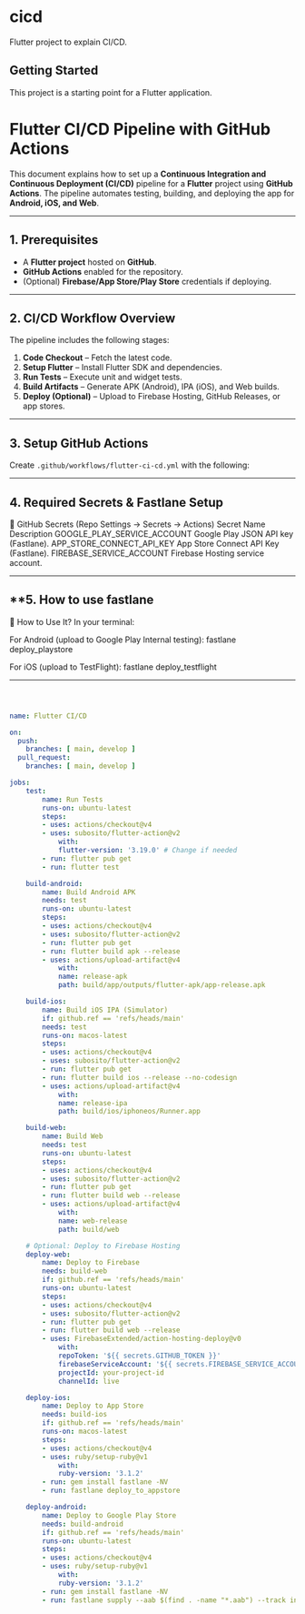 # cicd

Flutter project to explain CI/CD.

## Getting Started

This project is a starting point for a Flutter application.

# Flutter CI/CD Pipeline with GitHub Actions

This document explains how to set up a **Continuous Integration and Continuous Deployment (CI/CD)** pipeline for a **Flutter** project using **GitHub Actions**. 
The pipeline automates testing, building, and deploying the app for **Android, iOS, and Web**.

---

## **1. Prerequisites**
- A **Flutter project** hosted on **GitHub**.
- **GitHub Actions** enabled for the repository.
- (Optional) **Firebase/App Store/Play Store** credentials if deploying.

---

## **2. CI/CD Workflow Overview**
The pipeline includes the following stages:
1. **Code Checkout** – Fetch the latest code.
2. **Setup Flutter** – Install Flutter SDK and dependencies.
3. **Run Tests** – Execute unit and widget tests.
4. **Build Artifacts** – Generate APK (Android), IPA (iOS), and Web builds.
5. **Deploy (Optional)** – Upload to Firebase Hosting, GitHub Releases, or app stores.

---

## **3. Setup GitHub Actions**
Create `.github/workflows/flutter-ci-cd.yml` with the following:

---

## **4. Required Secrets & Fastlane Setup**
🔑 GitHub Secrets (Repo Settings → Secrets → Actions)
Secret Name	Description
GOOGLE_PLAY_SERVICE_ACCOUNT	Google Play JSON API key (Fastlane).
APP_STORE_CONNECT_API_KEY	App Store Connect API Key (Fastlane).
FIREBASE_SERVICE_ACCOUNT	Firebase Hosting service account.

---

## **5. How to use fastlane
🚀 How to Use It?
In your terminal:

For Android (upload to Google Play Internal testing):
fastlane deploy_playstore

For iOS (upload to TestFlight):
fastlane deploy_testflight

---

```yaml



name: Flutter CI/CD

on:
  push:
    branches: [ main, develop ]
  pull_request:
    branches: [ main, develop ]

jobs:
    test:
        name: Run Tests
        runs-on: ubuntu-latest
        steps:
        - uses: actions/checkout@v4
        - uses: subosito/flutter-action@v2
            with:
            flutter-version: '3.19.0' # Change if needed
        - run: flutter pub get
        - run: flutter test

    build-android:
        name: Build Android APK
        needs: test
        runs-on: ubuntu-latest
        steps:
        - uses: actions/checkout@v4
        - uses: subosito/flutter-action@v2
        - run: flutter pub get
        - run: flutter build apk --release
        - uses: actions/upload-artifact@v4
            with:
            name: release-apk
            path: build/app/outputs/flutter-apk/app-release.apk

    build-ios:
        name: Build iOS IPA (Simulator)
        if: github.ref == 'refs/heads/main'
        needs: test
        runs-on: macos-latest
        steps:
        - uses: actions/checkout@v4
        - uses: subosito/flutter-action@v2
        - run: flutter pub get
        - run: flutter build ios --release --no-codesign
        - uses: actions/upload-artifact@v4
            with:
            name: release-ipa
            path: build/ios/iphoneos/Runner.app

    build-web:
        name: Build Web
        needs: test
        runs-on: ubuntu-latest
        steps:
        - uses: actions/checkout@v4
        - uses: subosito/flutter-action@v2
        - run: flutter pub get
        - run: flutter build web --release
        - uses: actions/upload-artifact@v4
            with:
            name: web-release
            path: build/web

    # Optional: Deploy to Firebase Hosting
    deploy-web:
        name: Deploy to Firebase
        needs: build-web
        if: github.ref == 'refs/heads/main'
        runs-on: ubuntu-latest
        steps:
        - uses: actions/checkout@v4
        - uses: subosito/flutter-action@v2
        - run: flutter pub get
        - run: flutter build web --release
        - uses: FirebaseExtended/action-hosting-deploy@v0
            with:
            repoToken: '${{ secrets.GITHUB_TOKEN }}'
            firebaseServiceAccount: '${{ secrets.FIREBASE_SERVICE_ACCOUNT }}'
            projectId: your-project-id
            channelId: live

    deploy-ios:  
        name: Deploy to App Store  
        needs: build-ios  
        if: github.ref == 'refs/heads/main'  
        runs-on: macos-latest  
        steps:  
        - uses: actions/checkout@v4  
        - uses: ruby/setup-ruby@v1  
            with:  
            ruby-version: '3.1.2'  
        - run: gem install fastlane -NV  
        - run: fastlane deploy_to_appstore  

    deploy-android:  
        name: Deploy to Google Play Store  
        needs: build-android  
        if: github.ref == 'refs/heads/main'  
        runs-on: ubuntu-latest  
        steps:  
        - uses: actions/checkout@v4  
        - uses: ruby/setup-ruby@v1  
            with:  
            ruby-version: '3.1.2'  
        - run: gem install fastlane -NV  
        - run: fastlane supply --aab $(find . -name "*.aab") --track internal --json_key "${{ secrets.GOOGLE_PLAY_SERVICE_ACCOUNT }}"  